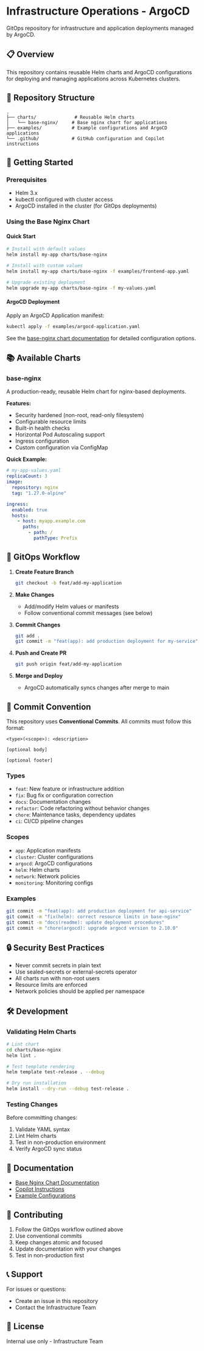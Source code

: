 # Infrastructure Operations - ArgoCD

GitOps repository for infrastructure and application deployments managed by ArgoCD.

## 📋 Overview

This repository contains reusable Helm charts and ArgoCD configurations for deploying and managing applications across Kubernetes clusters.

## 📁 Repository Structure

```
.
├── charts/              # Reusable Helm charts
│   └── base-nginx/     # Base nginx chart for applications
├── examples/           # Example configurations and ArgoCD applications
└── .github/            # GitHub configuration and Copilot instructions
```

## 🚀 Getting Started

### Prerequisites

- Helm 3.x
- kubectl configured with cluster access
- ArgoCD installed in the cluster (for GitOps deployments)

### Using the Base Nginx Chart

#### Quick Start

```bash
# Install with default values
helm install my-app charts/base-nginx

# Install with custom values
helm install my-app charts/base-nginx -f examples/frontend-app.yaml

# Upgrade existing deployment
helm upgrade my-app charts/base-nginx -f my-values.yaml
```

#### ArgoCD Deployment

Apply an ArgoCD Application manifest:

```bash
kubectl apply -f examples/argocd-application.yaml
```

See the [base-nginx chart documentation](charts/base-nginx/README.md) for detailed configuration options.

## 📚 Available Charts

### base-nginx

A production-ready, reusable Helm chart for nginx-based deployments.

**Features:**
- Security hardened (non-root, read-only filesystem)
- Configurable resource limits
- Built-in health checks
- Horizontal Pod Autoscaling support
- Ingress configuration
- Custom configuration via ConfigMap

**Quick Example:**

```yaml
# my-app-values.yaml
replicaCount: 3
image:
  repository: nginx
  tag: "1.27.0-alpine"

ingress:
  enabled: true
  hosts:
    - host: myapp.example.com
      paths:
        - path: /
          pathType: Prefix
```

## 🔄 GitOps Workflow

1. **Create Feature Branch**
   ```bash
   git checkout -b feat/add-my-application
   ```

2. **Make Changes**
   - Add/modify Helm values or manifests
   - Follow conventional commit messages (see below)

3. **Commit Changes**
   ```bash
   git add .
   git commit -m "feat(app): add production deployment for my-service"
   ```

4. **Push and Create PR**
   ```bash
   git push origin feat/add-my-application
   ```

5. **Merge and Deploy**
   - ArgoCD automatically syncs changes after merge to main

## 📝 Commit Convention

This repository uses **Conventional Commits**. All commits must follow this format:

```
<type>(<scope>): <description>

[optional body]

[optional footer]
```

### Types

- `feat`: New feature or infrastructure addition
- `fix`: Bug fix or configuration correction
- `docs`: Documentation changes
- `refactor`: Code refactoring without behavior changes
- `chore`: Maintenance tasks, dependency updates
- `ci`: CI/CD pipeline changes

### Scopes

- `app`: Application manifests
- `cluster`: Cluster configurations
- `argocd`: ArgoCD configurations
- `helm`: Helm charts
- `network`: Network policies
- `monitoring`: Monitoring configs

### Examples

```bash
git commit -m "feat(app): add production deployment for api-service"
git commit -m "fix(helm): correct resource limits in base-nginx"
git commit -m "docs(readme): update deployment procedures"
git commit -m "chore(argocd): upgrade argocd version to 2.10.0"
```

## 🔒 Security Best Practices

- Never commit secrets in plain text
- Use sealed-secrets or external-secrets operator
- All charts run with non-root users
- Resource limits are enforced
- Network policies should be applied per namespace

## 🛠️ Development

### Validating Helm Charts

```bash
# Lint chart
cd charts/base-nginx
helm lint .

# Test template rendering
helm template test-release . --debug

# Dry run installation
helm install --dry-run --debug test-release .
```

### Testing Changes

Before committing changes:

1. Validate YAML syntax
2. Lint Helm charts
3. Test in non-production environment
4. Verify ArgoCD sync status

## 📖 Documentation

- [Base Nginx Chart Documentation](charts/base-nginx/README.md)
- [Copilot Instructions](.github/copilot-instructions.md)
- [Example Configurations](examples/)

## 🤝 Contributing

1. Follow the GitOps workflow outlined above
2. Use conventional commits
3. Keep changes atomic and focused
4. Update documentation with your changes
5. Test in non-production first

## 📞 Support

For issues or questions:
- Create an issue in this repository
- Contact the Infrastructure Team

## 📄 License

Internal use only - Infrastructure Team
